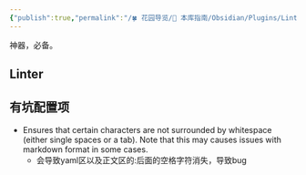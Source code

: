 ```yaml
---
{"publish":true,"permalink":"/🍀 花园导览/🧰 本库指南/Obsidian/Plugins/Linter.md","title":"Linter","created":"2023-01-23","modified":"2023-03-14","published":"2025-07-29T01:27:19.434+08:00","tags":["obsidian插件"],"cssclasses":""}
---
```



神器，必备。

## Linter


## 有坑配置项

- Ensures that certain characters are not surrounded by whitespace (either single spaces or a tab). Note that this may causes issues with markdown format in some cases.
	- 会导致yaml区以及正文区的:后面的空格字符消失，导致bug